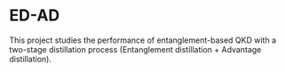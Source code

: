 # ED-AD
This project studies the performance of entanglement-based QKD with a two-stage distillation process (Entanglement distillation + Advantage distillation).
